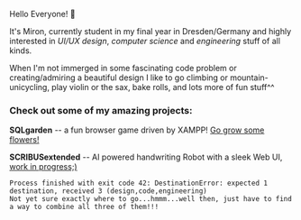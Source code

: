 Hello Everyone!	 👋 

It's Miron, currently student in my final year in Dresden/Germany and highly interested in *UI/UX design*, *computer science* and *engineering* stuff of all kinds.

When I'm not immerged in some fascinating code problem or creating/admiring a beautiful design I like to go climbing or mountain-unicycling, play violin or the sax, bake rolls, and lots more of fun stuff^^

### Check out some of my amazing projects:

**SQLgarden** -- a fun browser game driven by XAMPP! [Go grow some flowers!](https://github.com/MironFoerster/SQLgarden)

**SCRIBUSextended** -- AI powered handwriting Robot with a sleek Web UI, [work in progress;)](https://github.com/MironFoerster/SCRIBUSextended)


```
Process finished with exit code 42: DestinationError: expected 1 destination, received 3 (design,code,engineering)
Not yet sure exactly where to go...hmmm...well then, just have to find a way to combine all three of them!!!
```
